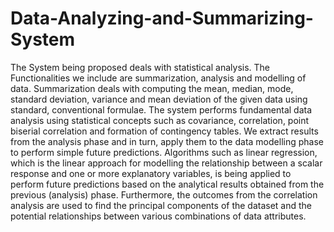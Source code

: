 # Data-Analyzing-and-Summarizing-System
The System being proposed deals with statistical analysis. The Functionalities we include are summarization, analysis and modelling of data. Summarization deals with computing the mean, median, mode, standard deviation, variance and mean deviation of the given data using standard, conventional formulae. The system performs fundamental data analysis using statistical concepts such as covariance, correlation, point biserial correlation and formation of contingency tables. We extract results from the analysis phase and in turn, apply them to the data modelling phase to perform simple future predictions. Algorithms such as linear regression, which is the linear approach for modelling the relationship between a scalar response and one or more explanatory variables, is being applied to perform future predictions based on the analytical results obtained from the previous (analysis) phase. Furthermore, the outcomes from the correlation analysis are used to find the principal components of the dataset and the potential relationships between various combinations of data attributes.
